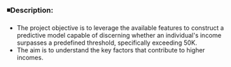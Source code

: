 ### :black_medium_small_square:Description:
* The project objective is to leverage the available features to construct a predictive model capable of discerning whether an individual's income surpasses a predefined threshold, specifically exceeding 50K.<br>
* The aim is to understand the key factors that contribute to higher incomes.
